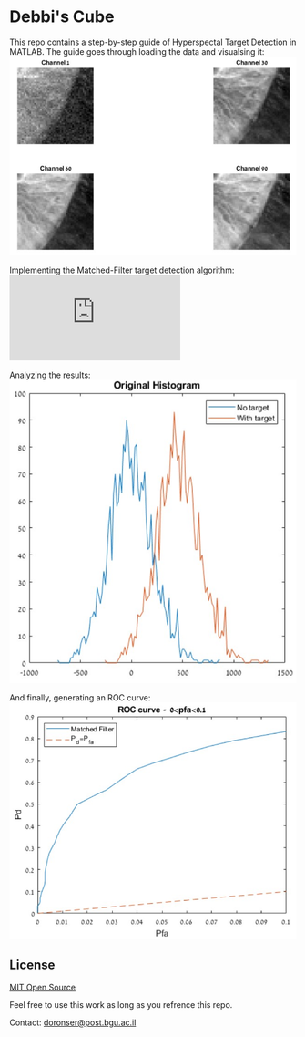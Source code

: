 # Debbi's Cube
This repo contains a step-by-step guide of Hyperspectal Target Detection in MATLAB.
The guide goes through loading the data and visualsing it:
![Image vis](imgs/1.jpg)

Implementing the Matched-Filter target detection algorithm:
![MF Equation](http://latex.codecogs.com/svg.latex?MF%28X%29+%3D+t%5ET%5Cphi%5E%7B-1%7D%28X-M%29)

Analyzing the results:
![Histogram](imgs/2.jpg)

And finally, generating an ROC curve:
![ROC Curve](imgs/3.jpg)


## License
[MIT Open Source](https://choosealicense.com/licenses/mit/)

Feel free to use this work as long as you refrence this repo.

Contact: doronser@post.bgu.ac.il
